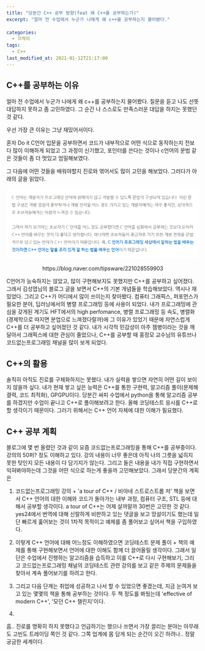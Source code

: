 ```yaml
---
title: "당분간 C++ 공부 방향(feat 왜 C++를 공부하는가)"
excerpt: "얼마 전 수업에서 누군가 나에게 왜 c++를 공부하는지 물어봤다."

categories:
  - 끄적이
tags:
  - C++
last_modified_at: 2021-01-12T21:17:00
---
```


## C++를 공부하는 이유

얼마 전 수업에서 누군가 나에게 왜 c++를 공부하는지 물어봤다. 질문을 듣고 나도 선뜻 대답하지 못하고 좀 고민하였다. 그 순간 나 스스로도 만족스러운 대답을 하지는 못했던 것 같다. 



우선 가장 큰 이유는 그냥 재밌어서이다.

혼자 Do it C언어 입문을 공부하면서 코드가 내부적으로 어떤 식으로 동작하는지 전보다 많이 이해하게 되었고 그 과정이 신기했고, 포인터를 쓴다는 것이나 c언어의 문법 같은 것들이 좀 더 멋있고 엄밀해보였다. 

그 다음에 어떤 것들을 배워야할지 진로와 엮어서도 많이 고민을 해보았다. 그러다가 아래의 글을 읽었다.

![img](2021-01-17-test_post.assets/image.png)

<center>https://blog.naver.com/tipsware/221028559903</center>

C언어가 능숙하지는 않았고, 많이 구현해보지도 못했지만 C++를 공부하고 싶어졌다. 그래서 김성엽님의 블로그 글을 보면서 C++의 기본 개념들을 학습해보았다. 역시나 재밌었다. 그리고 C++가 어디에서 많이 쓰이는지 찾아봤다. 컴퓨터 그래픽스, 퍼포먼스가 필요한 분야, 딥러닝에서의 병렬 프로그래밍 등에 사용이 되었다. 내가 프로그래밍에 관심을 갖게된 계기도 HFT에서의 high perfomance, 병렬 프로그래밍 등 속도, 병렬화(경제학으로 따지면 분업으로 느껴졌다랄까)에 그 이유가 있었기 때문에 자연스럽게 C++를 더 공부하고 싶어졌던 것 같다. 내가 시각적 민감성이 아주 젬병이라는 것을 깨달아서 그래픽스에 대한 관심이 줄었으나, C++를 공부할 때 홍정모 교수님의 유튜브나 코드없는프로그래밍 채널을 많이 보게 되었다. 



## C++의 활용

솔직히 아직도 진로를 구체화하지는 못했다. 내가 실력을 쌓으면 자연히 어떤 길이 보이지 않을까 싶다. 내가 현재 쌓고 싶은 능력은 C++를 통한 구현력, 알고리즘 풀이(문제해결력, 코드 최적화), GPGPU이다. 당분간 싸피 수업에서 python을 통해 알고리즘 공부를 하겠지만 수업이 끝나고 C++로 풀이해보려고 한다. 올해 코딩테스트 응시를 C++로 할 생각이기 때문이다. 그러기 위해서는 C++ 언어 자체에 대한 이해가 필요했다.



## C++ 공부 계획

블로그에 몇 번 올렸던 것과 같이 요즘 코드없는프로그래밍을 통해 C++를 공부중이다. 강의의 50퍼? 정도 이해하고 있다. 강의 내용이 너무 좋은데 아직 나의 그릇을 넓히지 못한 탓인지 모든 내용이 다 담기지가 않는다. 그리고 들은 내용을 내가 직접 구현하면서 익혀봐야하는데 그것을 어떤 식으로 하는게 좋을까 고민해보았다. 그래서 당분간의 계획은 

1. 코드없는프로그래밍 강의 + 'a tour of C++ / 비야네 스트로스트롭 저' 책을 보면서 C++ 언어의 대한 이해와 코드가 돌아가는 내부 과정, 컴퓨터 구조, STL 등에 대해서 공부할 생각이다. a tour of C++는 어제 살까말까 30번은 고민한 것 같다. yes24에서 번역에 대해 신랄하게 비판하고 있는 댓글을 보고 망설이기도 했는데 일단 빠르게 훑어보는 것이 1차적 목적이고 예제를 좀 풀어보고 싶어서 책을 구입하였다.

2. 이렇게 C++ 언어에 대해 어느정도 이해하였으면 코딩테스트 문제 풀이 + 책의 예제를 통해 구현해보면서  언어에 대한 이해도 함께 더 끌어올릴 생각이다. 그래서 일단은 수업에서 진행하는 알고리즘을 습득하고 이를 C++로 다시 구현해보기, 그리고 코드없는프로그래밍 채널의 코딩테스트 관련 강의를 보고 같은 주제의 문제들을 찾아서 계속 풀어보기를 하려고 한다.

3. 그리고 다음 단계는 취업에 성공하고 나서 할 수 있었으면 좋겠는데, 지금 눈여겨 보고 있는 몇몇의 책을 통해 공부하는 것이다. 두 책 정도를 봐뒀는데 'effective of modern C++', '모던 C++ 챌린지'이다.
4. 

흠.. 진로를 명확히 하지 못했다고 언급하기는 했으나 쓰면서 가장 끌리는 분야는 아무래도 고빈도 트레이딩 쪽인 것 같다. 그쪽 업계에 몸 담게 되는 순간이 오긴 하려나.. 정말 궁금한 세계이다.